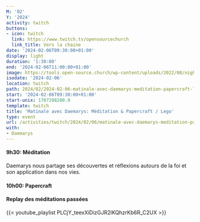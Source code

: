```yaml
---
M: '02'
Y: '2024'
activity: twitch
buttons:
- icon: twitch
  link: https://www.twitch.tv/opensourcechurch
  link_title: Vers la chaine
date: '2024-02-06T09:30:00+01:00'
display: light
duration: '1:30:00'
end: '2024-02-06T11:00:00+01:00'
image: https://tools.open-source.church/wp-content/uploads/2022/08/night-sky-osc-noms-de-dieu.jpg
isodate: '2024-02-06'
location: twitch
path: 2024/02/2024-02-06-matinale-avec-daemarys-meditation-papercraft-lego.md
start: '2024-02-06T09:30:00+01:00'
start-unix: 1707208200.0
template: twitch
title: 'Matinale avec Daemarys: Méditation & Papercraft / Lego'
type: event
url: /activities/twitch/2024/02/06/matinale-avec-daemarys-meditation-papercraft-lego
with:
- Daemarys
---
```

#### 9h30: Méditation



Daemarys nous partage ses découvertes et réflexions autours de la foi et son application dans nos vies.

#### 10h00: Papercraft


#### Replay des méditations passées

{{< youtube_playlist PLCjY_teexXiDizGJR2lKQhzrKb6R_C2UX >}}